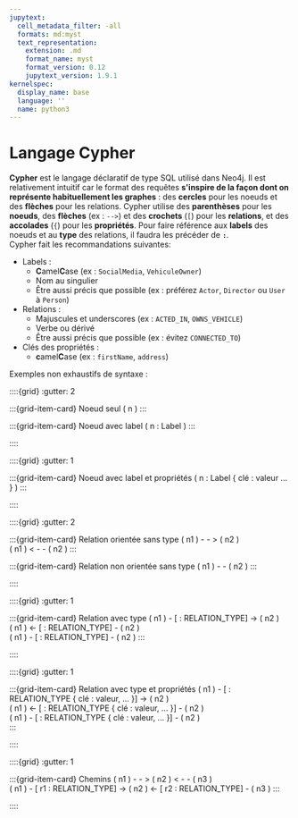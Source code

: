 ```yaml
---
jupytext:
  cell_metadata_filter: -all
  formats: md:myst
  text_representation:
    extension: .md
    format_name: myst
    format_version: 0.12
    jupytext_version: 1.9.1
kernelspec:
  display_name: base
  language: ''
  name: python3
---
```


# Langage Cypher
    
**Cypher** est le langage déclaratif de type SQL utilisé dans Neo4j.
Il est relativement intuitif car le format des requêtes **s'inspire de la façon dont on représente habituellement les graphes** : des **cercles** pour les noeuds et des **flèches** pour les relations.
Cypher utilise des **parenthèses** pour les **noeuds**, des **flèches** (ex : `-->`) et des **crochets** (`[`) pour les **relations**, et des **accolades** (`{`) pour les **propriétés**. Pour faire référence aux **labels** des noeuds et au **type** des relations, il faudra les précéder de **`:`**.  
Cypher fait les recommandations suivantes:  
- Labels : 
    - **C**amel**C**ase (ex : `SocialMedia`, `VehiculeOwner`)
    - Nom au singulier
    - Être aussi précis que possible (ex : préférez `Actor`, `Director` ou `User` à `Person`)
- Relations :
    - Majuscules et underscores (ex : `ACTED_IN`, `OWNS_VEHICLE`)
    - Verbe ou dérivé
    - Être aussi précis que possible (ex : évitez `CONNECTED_TO`)
- Clés des propriétés :
    - **c**amel**C**ase (ex : `firstName`, `address`) 

Exemples non exhaustifs de syntaxe :   

::::{grid}
:gutter: 2

:::{grid-item-card} Noeud seul
( n )
:::

:::{grid-item-card} Noeud avec label
( n : Label )
:::

::::

::::{grid}
:gutter: 1

:::{grid-item-card} Noeud avec label et propriétés
( n : Label { clé : valeur ... } )
:::

::::

::::{grid}
:gutter: 2

:::{grid-item-card} Relation orientée sans type
( n1 ) - - > ( n2 )   
( n1 ) < - - ( n2 )
:::

:::{grid-item-card} Relation non orientée sans type
( n1 ) - - ( n2 )
:::

::::

::::{grid}
:gutter: 1

:::{grid-item-card} Relation avec type
( n1 ) - [ : RELATION_TYPE] -> ( n2 )   
( n1 ) <- [ : RELATION_TYPE] - ( n2 )   
( n1 ) - [ : RELATION_TYPE] - ( n2 )
:::

::::

::::{grid}
:gutter: 1

:::{grid-item-card} Relation avec type et propriétés
( n1 ) - [ : RELATION_TYPE { clé : valeur, ... }] -> ( n2 )   
( n1 ) <- [ : RELATION_TYPE { clé : valeur, ... }] - ( n2 )   
( n1 ) - [ : RELATION_TYPE { clé : valeur, ... }] - ( n2 )   
:::

::::

::::{grid}
:gutter: 1

:::{grid-item-card} Chemins
( n1 ) - - > ( n2 ) < - - ( n3 )    
( n1 ) - [ r1 : RELATION_TYPE] -> ( n2 ) <- [ r2 : RELATION_TYPE] - ( n3 )
:::

::::


  
